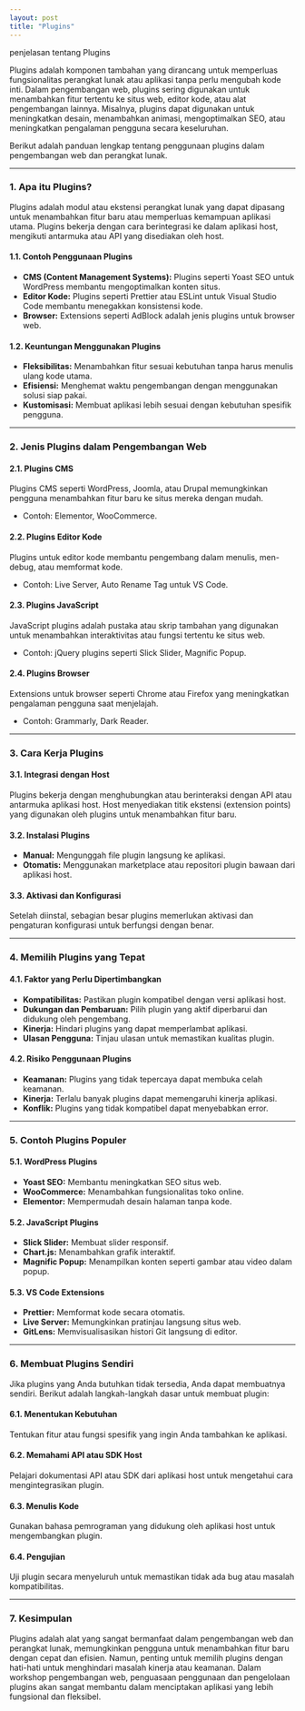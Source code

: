 ```yaml
---
layout: post
title: "Plugins"
---
```


penjelasan tentang Plugins

Plugins adalah komponen tambahan yang dirancang untuk memperluas fungsionalitas perangkat lunak atau aplikasi tanpa perlu mengubah kode inti. Dalam pengembangan web, plugins sering digunakan untuk menambahkan fitur tertentu ke situs web, editor kode, atau alat pengembangan lainnya. Misalnya, plugins dapat digunakan untuk meningkatkan desain, menambahkan animasi, mengoptimalkan SEO, atau meningkatkan pengalaman pengguna secara keseluruhan.

Berikut adalah panduan lengkap tentang penggunaan plugins dalam pengembangan web dan perangkat lunak.

---

### **1. Apa itu Plugins?**

Plugins adalah modul atau ekstensi perangkat lunak yang dapat dipasang untuk menambahkan fitur baru atau memperluas kemampuan aplikasi utama. Plugins bekerja dengan cara berintegrasi ke dalam aplikasi host, mengikuti antarmuka atau API yang disediakan oleh host.

#### **1.1. Contoh Penggunaan Plugins**

* **CMS (Content Management Systems):** Plugins seperti Yoast SEO untuk WordPress membantu mengoptimalkan konten situs.
* **Editor Kode:** Plugins seperti Prettier atau ESLint untuk Visual Studio Code membantu menegakkan konsistensi kode.
* **Browser:** Extensions seperti AdBlock adalah jenis plugins untuk browser web.

#### **1.2. Keuntungan Menggunakan Plugins**

* **Fleksibilitas:** Menambahkan fitur sesuai kebutuhan tanpa harus menulis ulang kode utama.
* **Efisiensi:** Menghemat waktu pengembangan dengan menggunakan solusi siap pakai.
* **Kustomisasi:** Membuat aplikasi lebih sesuai dengan kebutuhan spesifik pengguna.

---

### **2. Jenis Plugins dalam Pengembangan Web**

#### **2.1. Plugins CMS**

Plugins CMS seperti WordPress, Joomla, atau Drupal memungkinkan pengguna menambahkan fitur baru ke situs mereka dengan mudah.

* Contoh: Elementor, WooCommerce.

#### **2.2. Plugins Editor Kode**

Plugins untuk editor kode membantu pengembang dalam menulis, men-debug, atau memformat kode.

* Contoh: Live Server, Auto Rename Tag untuk VS Code.

#### **2.3. Plugins JavaScript**

JavaScript plugins adalah pustaka atau skrip tambahan yang digunakan untuk menambahkan interaktivitas atau fungsi tertentu ke situs web.

* Contoh: jQuery plugins seperti Slick Slider, Magnific Popup.

#### **2.4. Plugins Browser**

Extensions untuk browser seperti Chrome atau Firefox yang meningkatkan pengalaman pengguna saat menjelajah.

* Contoh: Grammarly, Dark Reader.

---

### **3. Cara Kerja Plugins**

#### **3.1. Integrasi dengan Host**

Plugins bekerja dengan menghubungkan atau berinteraksi dengan API atau antarmuka aplikasi host. Host menyediakan titik ekstensi (extension points) yang digunakan oleh plugins untuk menambahkan fitur baru.

#### **3.2. Instalasi Plugins**

* **Manual:** Mengunggah file plugin langsung ke aplikasi.
* **Otomatis:** Menggunakan marketplace atau repositori plugin bawaan dari aplikasi host.

#### **3.3. Aktivasi dan Konfigurasi**

Setelah diinstal, sebagian besar plugins memerlukan aktivasi dan pengaturan konfigurasi untuk berfungsi dengan benar.

---

### **4. Memilih Plugins yang Tepat**

#### **4.1. Faktor yang Perlu Dipertimbangkan**

* **Kompatibilitas:** Pastikan plugin kompatibel dengan versi aplikasi host.
* **Dukungan dan Pembaruan:** Pilih plugin yang aktif diperbarui dan didukung oleh pengembang.
* **Kinerja:** Hindari plugins yang dapat memperlambat aplikasi.
* **Ulasan Pengguna:** Tinjau ulasan untuk memastikan kualitas plugin.

#### **4.2. Risiko Penggunaan Plugins**

* **Keamanan:** Plugins yang tidak tepercaya dapat membuka celah keamanan.
* **Kinerja:** Terlalu banyak plugins dapat memengaruhi kinerja aplikasi.
* **Konflik:** Plugins yang tidak kompatibel dapat menyebabkan error.

---

### **5. Contoh Plugins Populer**

#### **5.1. WordPress Plugins**

* **Yoast SEO:** Membantu meningkatkan SEO situs web.
* **WooCommerce:** Menambahkan fungsionalitas toko online.
* **Elementor:** Mempermudah desain halaman tanpa kode.

#### **5.2. JavaScript Plugins**

* **Slick Slider:** Membuat slider responsif.
* **Chart.js:** Menambahkan grafik interaktif.
* **Magnific Popup:** Menampilkan konten seperti gambar atau video dalam popup.

#### **5.3. VS Code Extensions**

* **Prettier:** Memformat kode secara otomatis.
* **Live Server:** Memungkinkan pratinjau langsung situs web.
* **GitLens:** Memvisualisasikan histori Git langsung di editor.

---

### **6. Membuat Plugins Sendiri**

Jika plugins yang Anda butuhkan tidak tersedia, Anda dapat membuatnya sendiri. Berikut adalah langkah-langkah dasar untuk membuat plugin:

#### **6.1. Menentukan Kebutuhan**

Tentukan fitur atau fungsi spesifik yang ingin Anda tambahkan ke aplikasi.

#### **6.2. Memahami API atau SDK Host**

Pelajari dokumentasi API atau SDK dari aplikasi host untuk mengetahui cara mengintegrasikan plugin.

#### **6.3. Menulis Kode**

Gunakan bahasa pemrograman yang didukung oleh aplikasi host untuk mengembangkan plugin.

#### **6.4. Pengujian**

Uji plugin secara menyeluruh untuk memastikan tidak ada bug atau masalah kompatibilitas.

---

### **7. Kesimpulan**

Plugins adalah alat yang sangat bermanfaat dalam pengembangan web dan perangkat lunak, memungkinkan pengguna untuk menambahkan fitur baru dengan cepat dan efisien. Namun, penting untuk memilih plugins dengan hati-hati untuk menghindari masalah kinerja atau keamanan. Dalam workshop pengembangan web, penguasaan penggunaan dan pengelolaan plugins akan sangat membantu dalam menciptakan aplikasi yang lebih fungsional dan fleksibel.
